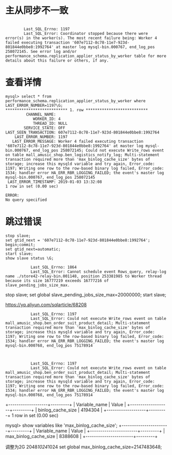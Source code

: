 # 主从同步不一致

```

        Last_SQL_Errno: 1197
        Last_SQL_Error: Coordinator stopped because there were error(s) in the worker(s). The most recent failure being: Worker 4 failed executing transaction '607e7112-8c78-11e7-923d-801844e0bbe8:1992764' at master log mysql-bin.000767, end_log_pos 258072145. See error log and/or performance_schema.replication_applier_status_by_worker table for more details about this failure or others, if any.
```
# 查看详情
```
mysql> select * from performance_schema.replication_applier_status_by_worker where LAST_ERROR_NUMBER=1197\G;
*************************** 1. row ***************************
         CHANNEL_NAME: 
            WORKER_ID: 4
            THREAD_ID: NULL
        SERVICE_STATE: OFF
LAST_SEEN_TRANSACTION: 607e7112-8c78-11e7-923d-801844e0bbe8:1992764
    LAST_ERROR_NUMBER: 1197
   LAST_ERROR_MESSAGE: Worker 4 failed executing transaction '607e7112-8c78-11e7-923d-801844e0bbe8:1992764' at master log mysql-bin.000767, end_log_pos 258072145; Could not execute Write_rows event on table mall_amusic_shop.ben_logistics_notify_log; Multi-statement transaction required more than 'max_binlog_cache_size' bytes of storage; increase this mysqld variable and try again, Error_code: 1197; Writing one row to the row-based binary log failed, Error_code: 1534; handler error HA_ERR_RBR_LOGGING_FAILED; the event's master log mysql-bin.000767, end_log_pos 258072145
 LAST_ERROR_TIMESTAMP: 2019-01-03 13:32:08
1 row in set (0.00 sec)

ERROR: 
No query specified
```

# 跳过错误
```
stop slave;
set gtid_next = '607e7112-8c78-11e7-923d-801844e0bbe8:1992764';
begin;commit;
set gtid_next=automatic;
start slave;
show slave status \G;
```



               Last_SQL_Errno: 1864
               Last_SQL_Error: Cannot schedule event Rows_query, relay-log name ./store42-relay-bin.001148, position 253381985 to Worker thread because its size 16777219 exceeds 16777216 of slave_pending_jobs_size_max.


stop slave;
set global slave_pending_jobs_size_max=20000000;
start slave;

https://yq.aliyun.com/sqlarticle/68208



               Last_SQL_Errno: 1197
               Last_SQL_Error: Could not execute Write_rows event on table mall_amusic_shop.ben_order_suit_product_detail; Multi-statement transaction required more than 'max_binlog_cache_size' bytes of storage; increase this mysqld variable and try again, Error_code: 1197; Writing one row to the row-based binary log failed, Error_code: 1534; handler error HA_ERR_RBR_LOGGING_FAILED; the event's master log mysql-bin.000768, end_log_pos 75178914



               Last_SQL_Errno: 1197
               Last_SQL_Error: Could not execute Write_rows event on table mall_amusic_shop.ben_order_suit_product_detail; Multi-statement transaction required more than 'max_binlog_cache_size' bytes of storage; increase this mysqld variable and try again, Error_code: 1197; Writing one row to the row-based binary log failed, Error_code: 1534; handler error HA_ERR_RBR_LOGGING_FAILED; the event's master log mysql-bin.000768, end_log_pos 75178914
               
+-------------------+---------+
| Variable_name     | Value   |
+-------------------+---------+
| binlog_cache_size | 4194304 |
+-------------------+---------+
1 row in set (0.00 sec)

mysql> show variables like 'max_binlog_cache_size';
+-----------------------+---------+
| Variable_name         | Value   |
+-----------------------+---------+
| max_binlog_cache_size | 8388608 |
+-----------------------+---------+

调整为2G   2048*1024*1024
set global max_binlog_cache_size=2147483648;







